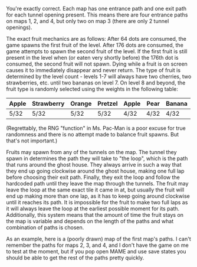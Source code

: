 You're exactly correct. Each map has one entrance path and one exit path for each tunnel opening present. 
This means there are four entrance paths on maps 1, 2, and 4, but only two on map 3 (there are only 2 tunnel openings).

The exact fruit mechanics are as follows: After 64 dots are consumed, the game spawns the first fruit of the level. 
After 176 dots are consumed, the game attempts to spawn the second fruit of the level. 
If the first fruit is still present in the level when (or eaten very shortly before) the 176th dot is consumed, 
the second fruit will not spawn. Dying while a fruit is on screen causes it to immediately disappear and never return.
The type of fruit is determined by the level count - levels 1-7 will always have two cherries, two strawberries, etc. 
until two bananas on level 7. 
On level 8 and beyond, the fruit type is randomly selected using the weights in the following table:

Apple|Strawberry|Orange|Pretzel|Apple|Pear|Banana
-----|----------|------|-------|-----|----|------
5/32 |5/32      |5/32	 |5/32   |4/32 |4/32|4/32

(Regrettably, the RNG "function" in Ms. Pac-Man is a poor excuse for true randomness and there is no attempt made to balance fruit spawns. But that's not important.)

Fruits may spawn from any of the tunnels on the map. The tunnel they spawn in determines the path they will take 
to "the loop", which is the path that runs around the ghost house. They always arrive in such a way that they end up 
going clockwise around the ghost house, making one full lap before choosing their exit path. Finally, they exit the loop
 and follow the hardcoded path until they leave the map through the tunnels. The fruit may leave the loop at the same 
 exact tile it came in at, but usually the fruit will end up making more than one lap, as it has to keep going around 
 clockwise until it reaches its path. It is impossible for the fruit to make two full laps as it will always leave the 
 loop at the earliest possible moment for its path. Additionally, this system means that the amount of time the fruit 
 stays on the map is variable and depends on the length of the paths and what combination of paths is chosen.

As an example, here is a (poorly drawn) map of the first map's paths. I can't remember the paths for maps 2, 3, and 4, 
and I don't have the game on me to test at the moment, but if you pop open MAME and use save states you should be able 
to get the rest of the paths pretty quickly.
